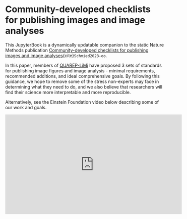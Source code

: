 # Community-developed checklists for publishing images and image analyses

This JupyterBook is a dynamically updatable companion to the static Nature Methods publication [Community-developed checklists for publishing images and image analyses](https://rdcu.be/dl9Z8){cite}`Schmied2023-oo`.

In this paper, members of [QUAREP-LiMi](./whois.md) have proposed 3 sets of standards for publishing image figures and image analysis - minimal requirements, recommended additions, and ideal comprehensive goals. By following this guidance, we hope to remove some of the stress non-experts may face in determining what they need to do, and we also believe that researchers will find their science more interpretable and more reproducible.

Alternatively, see the Einstein Foundation video below describing some of our work and goals.

<iframe width="560" height="315" src="https://www.youtube.com/embed/VZ-Y3VMX_Jo" frameborder="0" allow="accelerometer; autoplay; clipboard-write; encrypted-media; gyroscope; picture-in-picture" allowfullscreen></iframe>